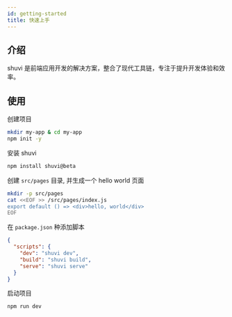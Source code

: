 ```yaml
---
id: getting-started
title: 快速上手
---
```


## 介绍

shuvi 是前端应用开发的解决方案，整合了现代工具链，专注于提升开发体验和效率。

## 使用

创建项目

```sh
mkdir my-app & cd my-app
npm init -y
```

安装 shuvi

```sh
npm install shuvi@beta
```

创建 `src/pages` 目录, 并生成一个 hello world 页面
```sh
mkdir -p src/pages
cat <<EOF >> /src/pages/index.js
export default () => <div>hello, world</div>
EOF
```

在 `package.json` 种添加脚本
```json
{
  "scripts": {
    "dev": "shuvi dev",
    "build": "shuvi build",
    "serve": "shuvi serve"
  }
}
```

启动项目
```sh
npm run dev
```
